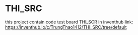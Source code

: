 # THI_SRC
this project contain code test board THI_SCR in inventhub link: https://inventhub.io/c/TrungThao1412/THI_SRC/tree/default
